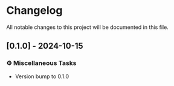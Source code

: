 # Changelog

All notable changes to this project will be documented in this file.

## [0.1.0] - 2024-10-15

### ⚙️ Miscellaneous Tasks

- Version bump to 0.1.0

<!-- generated by git-cliff -->
